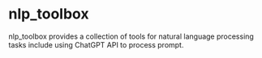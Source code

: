 # nlp_toolbox
nlp_toolbox provides a collection of tools for natural language processing tasks include using ChatGPT API to process prompt.
